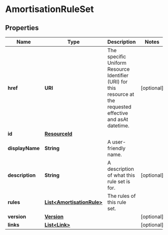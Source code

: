 

# AmortisationRuleSet


## Properties

| Name | Type | Description | Notes |
|------------ | ------------- | ------------- | -------------|
|**href** | **URI** | The specific Uniform Resource Identifier (URI) for this resource at the requested effective and asAt datetime. |  [optional] |
|**id** | [**ResourceId**](ResourceId.md) |  |  |
|**displayName** | **String** | A user-friendly name. |  |
|**description** | **String** | A description of what this rule set is for. |  [optional] |
|**rules** | [**List&lt;AmortisationRule&gt;**](AmortisationRule.md) | The rules of this rule set. |  |
|**version** | [**Version**](Version.md) |  |  [optional] |
|**links** | [**List&lt;Link&gt;**](Link.md) |  |  [optional] |



